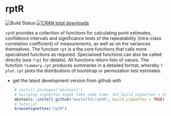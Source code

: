 <!-- README.md is generated from README.Rmd. Please edit that file -->
rptR
====

![Build Status](https://travis-ci.org/mastoffel/rptR.svg?branch=master) [![CRAN total downloads](http://cranlogs.r-pkg.org/badges/grand-total/rptR?color=blue)](https://cran.r-project.org/package=rptR)

`rptR` provides a collection of functions for calculating point estimates, confidence intervals and significance tests of the repeatability (intra-class correlation coefficient) of measurements, as well as on the variances themselves. The function `rpt` is a the core functions that calls more specialised functions as required. Specialised functions can also be called directly (see `?rpt` for details). All functions return lists of values. The function `?summary.rpt` produces summaries in a detailed format, whereby `?plot.rpt` plots the distributions of bootstrap or permutation test estimates.

-   get the latest development version from github with

``` r
    # install.packages("devtools")
    # building vignettes might take some time. Set build_vignettes = FALSE for a quick download.
    devtools::install_github("mastoffel/rptR", build_vignettes = TRUE)
    # tutorial
    browseVignettes("rptR")
```
